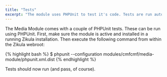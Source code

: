 ```yaml
---
title: "Tests"
excerpt: "The module uses PHPUnit to test it's code. Tests are run automatically whenever someone pushes to the GitHub repository. This entry explains how to run tests locally."
---
```


The Media Module comes with a couple of PHPUnit tests. These can be run using PHPUnit. First, make sure the module
is active and installed in a running Zikula installation. Then execute the following command from within the Zikula
webroot:


{% highlight bash %}
$ phpunit --configuration modules/cmfcmf/media-module/phpunit.xml.dist
{% endhighlight %}

Tests should now run (and pass, of course).
